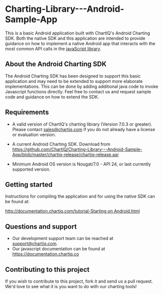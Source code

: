 # Charting-Library---Android-Sample-App

This is a basic Android application built with ChartIQ's Android Charting SDK. 
Both the native SDK and this application are intended to provide guidance on how to implement a native Android app that interacts with the most common API calls in the [javaScript library](https://documentation.chartiq.com).


## About the Android Charting SDK

The Android Charting SDK has been designed to support this basic application and may need to be extended to support more elaborate implementations.
This can be done by adding additional java code to invoke Javascript functions directly. 
Feel free to contact us and request sample code and guidance on how to extend the SDK.

## Requirements

* A valid version of ChartIQ's charting library (Version 7.0.3 or greater). Please contact sales@chartiq.com if you do not already have a license or evaluation version.

* A current Android Charting SDK. Download from https://github.com/ChartIQ/Charting-Library---Android-Sample-App/blob/master/chartiq-release/chartiq-release.aar

* Minimum Android OS version is Nougat/7.0 - API 24, or last currently supported version.

## Getting started

Instructions for compiling the application and for using the native SDK can be found at:

[http://documentation.chartiq.com/tutorial-Starting on Android.html](http://documentation.chartiq.com/tutorial-Starting%20on%20Android.html)

## Questions and support

- Our development support team can be reached at [support@chartiq.com](mailto:support@chartiq.com).
- Our javascript documentation can be found at https://documentation.chartiq.co


## Contributing to this project

If you wish to contribute to this project, fork it and send us a pull request.
We'd love to see what it is you want to do with our charting tools!
